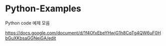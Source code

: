 # Python-Examples

Python code 예제 모음

https://docs.google.com/document/d/1f4OfxEbeYHwjG1h8CqTg4QW6uF0HbGuXKbsaGGNejGA/edit
